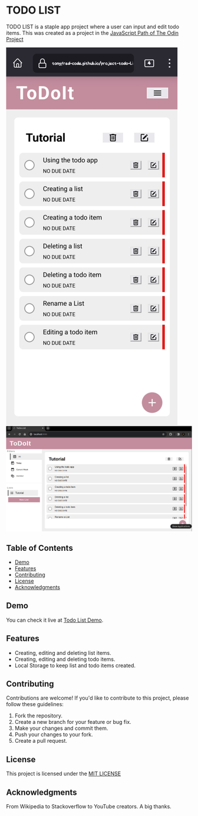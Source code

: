 # TODO LIST

TODO LIST is a staple app project where a user can input and edit todo items. This was created as a project in the [JavaScript Path of The Odin Project](https://www.theodinproject.com/lessons/node-path-javascript-todo-list)

![TODO on Mobile](./src/images/mobile-view.jpg)
![TODO on Desktop](./src/images/desktop-view.png)

## Table of Contents

- [Demo](#demo)
- [Features](#features)
- [Contributing](#contributing)
- [License](#license)
- [Acknowledgments](#acknowledgments)

## Demo

You can check it live at [Todo List Demo](https://tonyfred-code.github.io/project-todo-list/).

## Features

- Creating, editing and deleting list items.
- Creating, editing and deleting todo items.
- Local Storage to keep list and todo items created.

## Contributing

 Contributions are welcome! If you'd like to contribute to this project, please follow these guidelines:

 1. Fork the repository.
 2. Create a new branch for your feature or bug fix.
 3. Make your changes and commit them.
 4. Push your changes to your fork.
 5. Create a pull request.

## License

 This project is licensed under the [MIT LICENSE](./LICENSE)

## Acknowledgments

  From Wikipedia to Stackoverflow to YouTube creators. A big thanks.
